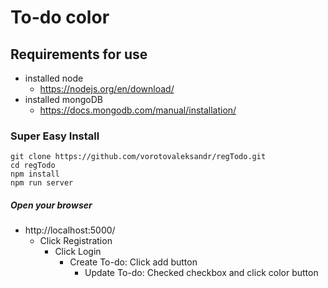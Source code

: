 #  To-do color

## Requirements for use

+ installed node
  + https://nodejs.org/en/download/
+ installed mongoDB
  + https://docs.mongodb.com/manual/installation/
### Super Easy Install
```
git clone https://github.com/vorotovaleksandr/regTodo.git
cd regTodo
npm install
npm run server
```
##### Open your browser 
+ http://localhost:5000/
  + Click Registration
    + Click Login
      + Create To-do: Click add button
        + Update To-do: Checked checkbox and click color button 
